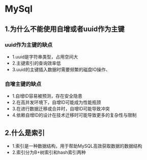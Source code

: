 # MySql

## 1.为什么不能使用自增或者uuid作为主键

### uuid作为主键的缺点

- 1.uuid是字符串类型，占用空间大
- 2.主键索引的查询效率低
- 3.uuid的主键插入数据时需要频繁的磁盘IO操作、

### 自增主键的缺点

- 1.自增ID容易被预测，存在安全隐患
- 2.在高并发环境下，自增ID可能成为性能瓶颈
- 3.在进行数据迁移或合并时，自增ID可能导致冲突
- 4.依赖自增ID的设计在技术迁移时可能导致更多的复杂性与限制

## 2.什么是索引

- 1.索引是一种数据结构，用于帮助MySQL高效获取数据的数据结构
- 2.索引分为B+树索引和hash索引两种
